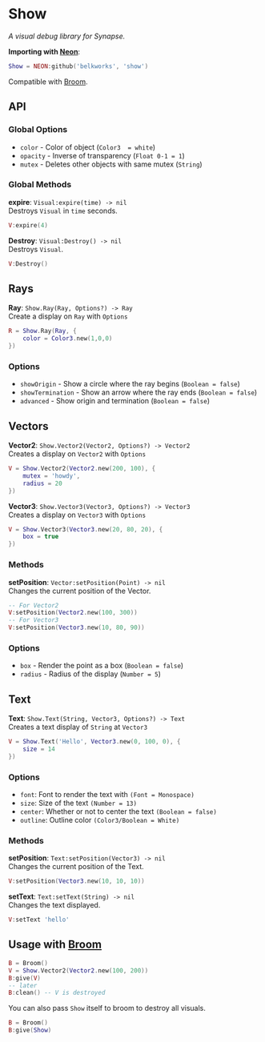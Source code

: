 
# Show
*A visual debug library for Synapse.*

**Importing with [Neon](https://github.com/Belkworks/NEON)**:
```lua
Show = NEON:github('belkworks', 'show')
```
Compatible with [Broom](https://github.com/Belkworks/broom).

## API

### Global Options
- `color` - Color of object (`Color3  = white`)
- `opacity` - Inverse of transparency (`Float 0-1 = 1`)
- `mutex` - Deletes other objects with same mutex (`String`)

### Global Methods

**expire**: `Visual:expire(time) -> nil`  
Destroys `Visual` in `time` seconds.
```lua
V:expire(4)
```

**Destroy**: `Visual:Destroy() -> nil`  
Destroys `Visual`.  
```lua
V:Destroy()
```

## Rays

**Ray**: `Show.Ray(Ray, Options?) -> Ray`  
Create a display on `Ray` with `Options`
```lua
R = Show.Ray(Ray, {
	color = Color3.new(1,0,0)
})
```

### Options
- `showOrigin` - Show a circle where the ray begins (`Boolean = false`)
- `showTermination` - Show an arrow where the ray ends (`Boolean = false`)
- `advanced` - Show origin and termination (`Boolean = false`)

## Vectors

**Vector2**: `Show.Vector2(Vector2, Options?) -> Vector2`  
Creates a display on `Vector2` with `Options`
```lua
V = Show.Vector2(Vector2.new(200, 100), {
	mutex = 'howdy',
	radius = 20
})
```

**Vector3**: `Show.Vector3(Vector3, Options?) -> Vector3`  
Creates a display on `Vector3` with `Options`
```lua
V = Show.Vector3(Vector3.new(20, 80, 20), {
	box = true
})
```

### Methods
**setPosition**: `Vector:setPosition(Point) -> nil`  
Changes the current position of the Vector.
```lua
-- For Vector2
V:setPosition(Vector2.new(100, 300))
-- For Vector3
V:setPosition(Vector3.new(10, 80, 90))
```

### Options
- `box` - Render the point as a box (`Boolean = false`)
- `radius` - Radius of the display (`Number = 5`)

## Text

**Text**: `Show.Text(String, Vector3, Options?) -> Text`  
Creates a text display of `String` at `Vector3`
```lua
V = Show.Text('Hello', Vector3.new(0, 100, 0), {
	size = 14
})
```

### Options
- `font`: Font to render the text with `(Font = Monospace)`
- `size`: Size of the text `(Number = 13)`
- `center`: Whether or not to center the text `(Boolean = false)`
- `outline`: Outline color `(Color3/Boolean = White)`

### Methods
**setPosition**: `Text:setPosition(Vector3) -> nil`  
Changes the current position of the Text.
```lua
V:setPosition(Vector3.new(10, 10, 10))
```
**setText**: `Text:setText(String) -> nil`  
Changes the text displayed.
```lua
V:setText 'hello'
```

## Usage with [Broom](https://github.com/Belkworks/broom)

```lua
B = Broom()
V = Show.Vector2(Vector2.new(100, 200))
B:give(V)
-- later
B:clean() -- V is destroyed
```

You can also pass `Show` itself to broom to destroy all visuals.
```lua
B = Broom()
B:give(Show)
```
